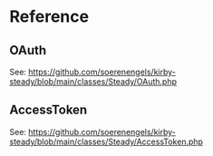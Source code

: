 # Reference

## OAuth

See: https://github.com/soerenengels/kirby-steady/blob/main/classes/Steady/OAuth.php

## AccessToken

See: https://github.com/soerenengels/kirby-steady/blob/main/classes/Steady/AccessToken.php
